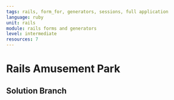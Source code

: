 ```yaml
---
tags: rails, form_for, generators, sessions, full application
language: ruby
unit: rails
module: rails forms and generators
level: intermediate
resources: 7
---
```


# Rails Amusement Park

## Solution Branch